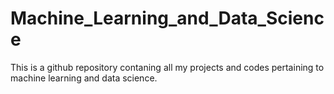 # Machine_Learning_and_Data_Science

This is a github repository contaning all my projects and codes pertaining to machine learning and data science.
